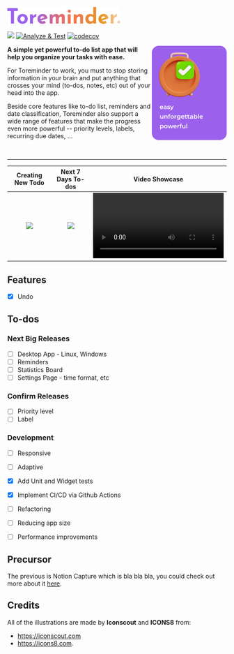 ![logo-text](assets/logo-text.png)

![](https://camo.githubusercontent.com/88bd58e13a123fda908ab14170a14e28ec30a36d28818be1e4d4fb437f4fca1b/68747470733a2f2f696d672e736869656c64732e696f2f62616467652f4d61696e7461696e65642d7965732d677265656e2e737667) [![Analyze & Test](https://github.com/hieugao/toreminder/actions/workflows/test.yaml/badge.svg)](https://github.com/hieugao/toreminder/actions/workflows/test.yaml) [![codecov](https://codecov.io/gh/hieugao/toreminder/branch/main/graph/badge.svg?token=8V1XDA4TB8)](https://codecov.io/gh/hieugao/toreminder)

<img align="right" src="assets/slogan.png" />

__A simple yet powerful to-do list app that will help you organize your tasks with ease.__

For Toreminder to work, you must to stop storing information in your brain and
put anything that crosses your mind (to-dos, notes, etc) out of your head into the app. 

Beside core features like to-do list, reminders and date classification, Toreminder
also support a wide range of features that make the progress even more powerful --
priority levels, labels, recurring due dates, ...

&nbsp;

--- 

Creating New Todo          |  Next 7 Days To-dos       | Video Showcase  
:-------------------------:|:-------------------------:|:-------------------------:
<img src="https://user-images.githubusercontent.com/13729196/160230354-f8c9e460-f16e-49e5-8799-c7e801cfd346.jpg" width="300"> | <img src="https://user-images.githubusercontent.com/13729196/160230356-4f538c50-d82b-4178-9959-6e043b994de3.jpg" width="300"> | <video src="https://user-images.githubusercontent.com/13729196/160230360-5df56177-a2d2-4233-8cc4-aff0bb39a260.mp4">

## Features
- [x] Undo

## To-dos
### Next Big Releases
- [ ] Desktop App - Linux, Windows
- [ ] Reminders
- [ ] Statistics Board
- [ ] Settings Page - time format, etc

### Confirm Releases
- [ ] Priority level
- [ ] Label

### Development
- [ ] Responsive
- [ ] Adaptive
- [x] Add Unit and Widget tests
- [x] Implement CI/CD via Github Actions
- [ ] Refactoring
- [ ] Reducing app size
- [ ] Performance improvements


## Precursor
The previous is Notion Capture which is bla bla bla, you could check out more about it [here](./notion_capture.md).

## Credits
All of the illustrations are made by __Iconscout__ and __ICONS8__ from:
- https://iconscout.com
- https://icons8.com.
